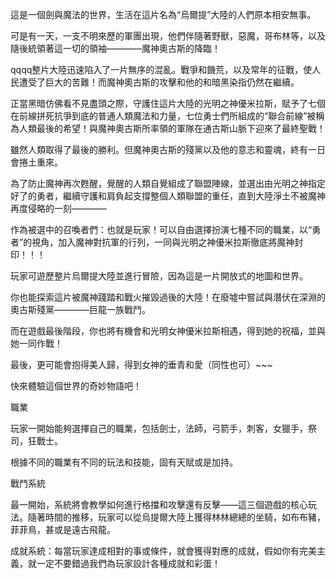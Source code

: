 這是一個劍與魔法的世界，生活在這片名為“烏爾提”大陸的人們原本相安無事。

可是有一天，一支不明來歷的軍團出現，他們伴隨著野獸，惡魔，哥布林等，以及隨後統領著這一切的領袖————魔神奧古斯的降臨！

qqqq整片大陸迅速陷入了一片無序的混亂。戰爭和饑荒，以及常年的征戰，使人民遭受了巨大的苦難！而魔神奧古斯的攻擊和他的和暗黑染指仍然在繼續。

正當黑暗仿佛看不見盡頭之際，守護住這片大陸的光明之神優米拉斯，賦予了七個在前線拼死抗爭到底的普通人類魔法和力量，七位勇士們所組成的“聯合前線”被稱為人類最後的希望！與魔神奧古斯所率領的軍隊在通古斯山脈下迎來了最終聖戰！

雖然人類取得了最後的勝利。但魔神奧古斯的殘黨以及他的意志和靈魂，終有一日會捲土重來。

為了防止魔神再次甦醒，覺醒的人類自覺組成了聯盟陣線，並選出由光明之神指定好了的勇者，繼續守護和肩負起支撐整個人類聯盟的重任，直到大陸淨土不被魔神再度侵略的一刻————

作為被選中的召喚者們：也就是玩家！可以自由選擇扮演七種不同的職業，以“勇者”的視角，加入魔神對抗軍的行列，一同與光明之神優米拉斯徹底將魔神封印！！！

玩家可遊歷整片烏爾提大陸並進行冒險，因為這是一片開放式的地圖和世界。

你也能探索這片被魔神踐踏和戰火摧毀過後的大陸！在廢墟中嘗試與潛伏在深淵的奧古斯殘黨————巨龍一族戰鬥。

而在遊戲最後階段，你也將有機會和光明女神優米拉斯相遇，得到她的祝福，並與她一同作戰！

最後，更可能會抱得美人歸，得到女神的垂青和愛（同性也可）~~~

快來體驗這個世界的奇妙物語吧！

職業

玩家一開始能夠選擇自己的職業，包括劍士，法師，弓箭手，刺客，女獵手，祭司，狂戰士。

根據不同的職業有不同的玩法和技能，固有天賦或是加持。

戰鬥系統

最一開始，系統將會教學如何進行格擋和攻擊還有反擊——這三個遊戲的核心玩法。隨著時間的推移，玩家可以從烏提爾大陸上獲得林林總總的坐騎，如布布豬，菲菲鳥，甚或是遠古飛龍。

成就系統：每當玩家達成相對的事或條件，就會獲得對應的成就，假如你有完美主義，就一定不要錯過我們為玩家設計各種成就和彩蛋！
